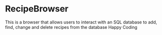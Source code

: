 # RecipeBrowser
 This is a browser that allows users to interact with an SQL database to add, find, change and delete recipes from the database
 Happy Coding

